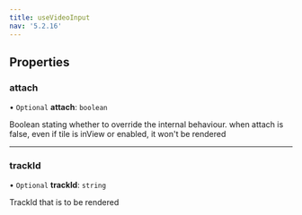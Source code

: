 ```yaml
---
title: useVideoInput
nav: '5.2.16'
---
```


## Properties

### attach

• `Optional` **attach**: `boolean`

Boolean stating whether to override the internal behaviour.
when attach is false, even if tile is inView or enabled, it won't be rendered

---

### trackId

• `Optional` **trackId**: `string`

TrackId that is to be rendered
